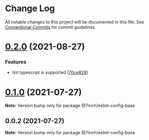 # Change Log

All notable changes to this project will be documented in this file.
See [Conventional Commits](https://conventionalcommits.org) for commit guidelines.

# [0.2.0](https://github.com/7inch/eslint-config/compare/v0.1.0...v0.2.0) (2021-08-27)


### Features

* lint typescript is supported ([70ce828](https://github.com/7inch/eslint-config/commit/70ce82832cf73375b359fca3bd7bfbbfa281a202))





# [0.1.0](https://github.com/7inch/eslint-config/compare/v0.0.2...v0.1.0) (2021-07-27)

**Note:** Version bump only for package @7inch/eslint-config-base





## 0.0.2 (2021-07-27)

**Note:** Version bump only for package @7inch/eslint-config-base

